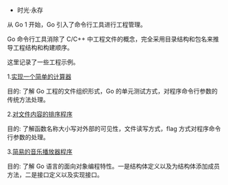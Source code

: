 
* 时光·永存

从 Go 1 开始，Go 引入了命令行工具进行工程管理。

Go 命令行工具消除了 C/C++ 中工程文件的概念，完全采用目录结构和包名来推导工程结构和构建顺序。

这里记录了一些工程示例。

1.[实现一个简单的计算器](01_calc/README.md)

目的: 了解 Go 工程的文件组织形式，Go 的单元测试方式，对程序命令行参数的传统方法处理。


2.[对文件内容的排序程序](02_sorter/README.md)

目的: 了解函数名称大小写对外部的可见性，文件读写方式，flag 方式对程序命令行参数的处理。

3.[简易的音乐播放器程序](03_musicplayer/README.md)

目的: 了解 Go 语言的面向对象编程特性。一是结构体定义以及为结构体添加成员方法，二是接口定义以及实现接口。
